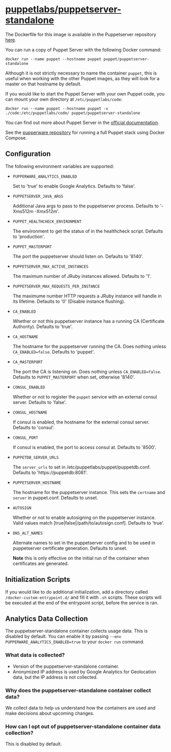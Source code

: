 # [puppetlabs/puppetserver-standalone](https://github.com/puppetlabs/puppetserver)

The Dockerfile for this image is available in the Puppetserver repository
[here][1].

You can run a copy of Puppet Server with the following Docker command:

    docker run --name puppet --hostname puppet puppet/puppetserver-standalone

Although it is not strictly necessary to name the container `puppet`, this is
useful when working with the other Puppet images, as they will look for a master
on that hostname by default.

If you would like to start the Puppet Server with your own Puppet code, you can
mount your own directory at `/etc/puppetlabs/code`:

    docker run --name puppet --hostname puppet -v ./code:/etc/puppetlabs/code/ puppet/puppetserver-standalone

You can find out more about Puppet Server in the [official documentation][2].

See the [pupperware repository][3] for running a full Puppet stack using Docker
Compose.

## Configuration

The following environment variables are supported:

- `PUPPERWARE_ANALYTICS_ENABLED`

  Set to 'true' to enable Google Analytics. Defaults to 'false'.

- `PUPPETSERVER_JAVA_ARGS`

  Additional Java args to pass to the puppetserver process. Defaults to '-Xms512m -Xmx512m'.

- `PUPPET_HEALTHCHECK_ENVIRONMENT`

  The environment to get the status of in the healthcheck script. Defaults to 'production'.

- `PUPPET_MASTERPORT`

  The port the puppetserver should listen on. Defaults to '8140'.

- `PUPPETSERVER_MAX_ACTIVE_INSTANCES`

  The maximum number of JRuby instances allowed. Defaults to '1'.

- `PUPPETSERVER_MAX_REQUESTS_PER_INSTANCE`

  The maximume number HTTP requests a JRuby instance will handle in its lifetime. Defaults to '0' (Disable instance flushing).

- `CA_ENABLED`

  Whether or not this puppetserver instance has a running CA (Certificate Authority). Defaults to 'true'.

- `CA_HOSTNAME`

  The hostname for the puppetserver running the CA. Does nothing unless `CA_ENABLED=false`. Defaults to 'puppet'.

- `CA_MASTERPORT`

  The port the CA is listening on. Does nothing unless `CA_ENABLED=false`. Defaults to `PUPPET_MASTERPORT` when set, otherwise '8140'.

- `CONSUL_ENABLED`

  Whether or not to register the `puppet` service with an external consul server. Defaults to 'false'.

- `CONSUL_HOSTNAME`

  If consul is enabled, the hostname for the external consul server. Defaults to 'consul'.

- `CONSUL_PORT`

  If consul is enabled, the port to access consul at. Defaults to '8500'.

- `PUPPETDB_SERVER_URLS`

  The `server_urls` to set in /etc/puppetlabs/puppet/puppetdb.conf. Defaults to 'https://puppetdb:8081'.

- `PUPPETSERVER_HOSTNAME`

  The hostname for the puppetserver instance. This sets the `certname` and `server` in puppet.conf. Defaults to unset.

- `AUTOSIGN`

  Whether or not to enable autosigning on the puppetserver instance. Valid values match [true|false|/path/to/autosign.conf]. Defaults to 'true'.

- `DNS_ALT_NAMES`

  Alternate names to set in the puppetserver config and to be used in puppetserver certificate generation. Defaults to unset.

  **Note** this is only effective on the initial run of the container when certificates are generated.

## Initialization Scripts

If you would like to do additional initialization, add a directory called `/docker-custom-entrypoint.d/` and fill it with `.sh` scripts.
These scripts will be executed at the end of the entrypoint script, before the service is ran.

## Analytics Data Collection

The puppetserver-standalone container collects usage data. This is disabled by default. You can enable it by passing `--env PUPPERWARE_ANALYTICS_ENABLED=true`
to your `docker run` command.

### What data is collected?
* Version of the puppetserver-standalone container.
* Anonymized IP address is used by Google Analytics for Geolocation data, but the IP address is not collected.

### Why does the puppetserver-standalone container collect data?

We collect data to help us understand how the containers are used and make decisions about upcoming changes.

### How can I opt out of puppetserver-standalone container data collection?

This is disabled by default.


[1]: https://github.com/puppetlabs/puppetserver/blob/master/docker/puppetserver-standalone/Dockerfile
[2]: https://puppet.com/docs/puppetserver/latest/services_master_puppetserver.html
[3]: https://github.com/puppetlabs/pupperware
